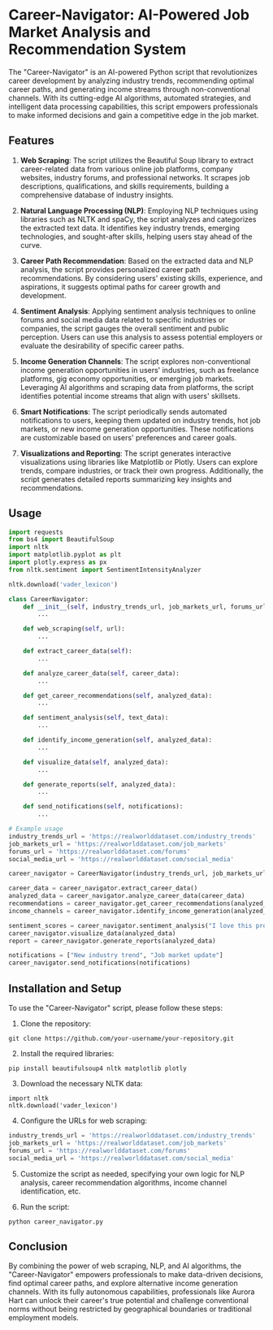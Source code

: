 # Career-Navigator: AI-Powered Job Market Analysis and Recommendation System

The "Career-Navigator" is an AI-powered Python script that revolutionizes career development by analyzing industry trends, recommending optimal career paths, and generating income streams through non-conventional channels. With its cutting-edge AI algorithms, automated strategies, and intelligent data processing capabilities, this script empowers professionals to make informed decisions and gain a competitive edge in the job market.

## Features

1. **Web Scraping**: The script utilizes the Beautiful Soup library to extract career-related data from various online job platforms, company websites, industry forums, and professional networks. It scrapes job descriptions, qualifications, and skills requirements, building a comprehensive database of industry insights.

2. **Natural Language Processing (NLP)**: Employing NLP techniques using libraries such as NLTK and spaCy, the script analyzes and categorizes the extracted text data. It identifies key industry trends, emerging technologies, and sought-after skills, helping users stay ahead of the curve.

3. **Career Path Recommendation**: Based on the extracted data and NLP analysis, the script provides personalized career path recommendations. By considering users' existing skills, experience, and aspirations, it suggests optimal paths for career growth and development.

4. **Sentiment Analysis**: Applying sentiment analysis techniques to online forums and social media data related to specific industries or companies, the script gauges the overall sentiment and public perception. Users can use this analysis to assess potential employers or evaluate the desirability of specific career paths.

5. **Income Generation Channels**: The script explores non-conventional income generation opportunities in users' industries, such as freelance platforms, gig economy opportunities, or emerging job markets. Leveraging AI algorithms and scraping data from platforms, the script identifies potential income streams that align with users' skillsets.

6. **Smart Notifications**: The script periodically sends automated notifications to users, keeping them updated on industry trends, hot job markets, or new income generation opportunities. These notifications are customizable based on users' preferences and career goals.

7. **Visualizations and Reporting**: The script generates interactive visualizations using libraries like Matplotlib or Plotly. Users can explore trends, compare industries, or track their own progress. Additionally, the script generates detailed reports summarizing key insights and recommendations.

## Usage

```python
import requests
from bs4 import BeautifulSoup
import nltk
import matplotlib.pyplot as plt
import plotly.express as px
from nltk.sentiment import SentimentIntensityAnalyzer

nltk.download('vader_lexicon')

class CareerNavigator:
    def __init__(self, industry_trends_url, job_markets_url, forums_url, social_media_url):
        ...

    def web_scraping(self, url):
        ...

    def extract_career_data(self):
        ...

    def analyze_career_data(self, career_data):
        ...

    def get_career_recommendations(self, analyzed_data):
        ...

    def sentiment_analysis(self, text_data):
        ...

    def identify_income_generation(self, analyzed_data):
        ...

    def visualize_data(self, analyzed_data):
        ...

    def generate_reports(self, analyzed_data):
        ...

    def send_notifications(self, notifications):
        ...

# Example usage
industry_trends_url = 'https://realworlddataset.com/industry_trends'
job_markets_url = 'https://realworlddataset.com/job_markets'
forums_url = 'https://realworlddataset.com/forums'
social_media_url = 'https://realworlddataset.com/social_media'

career_navigator = CareerNavigator(industry_trends_url, job_markets_url, forums_url, social_media_url)

career_data = career_navigator.extract_career_data()
analyzed_data = career_navigator.analyze_career_data(career_data)
recommendations = career_navigator.get_career_recommendations(analyzed_data)
income_channels = career_navigator.identify_income_generation(analyzed_data)

sentiment_scores = career_navigator.sentiment_analysis("I love this program!")
career_navigator.visualize_data(analyzed_data)
report = career_navigator.generate_reports(analyzed_data)

notifications = ["New industry trend", "Job market update"]
career_navigator.send_notifications(notifications)
```

## Installation and Setup

To use the "Career-Navigator" script, please follow these steps:

1. Clone the repository:

```
git clone https://github.com/your-username/your-repository.git
```

2. Install the required libraries:

```
pip install beautifulsoup4 nltk matplotlib plotly
```

3. Download the necessary NLTK data:

```
import nltk
nltk.download('vader_lexicon')
```

4. Configure the URLs for web scraping:

```python
industry_trends_url = 'https://realworlddataset.com/industry_trends'
job_markets_url = 'https://realworlddataset.com/job_markets'
forums_url = 'https://realworlddataset.com/forums'
social_media_url = 'https://realworlddataset.com/social_media'
```

5. Customize the script as needed, specifying your own logic for NLP analysis, career recommendation algorithms, income channel identification, etc.

6. Run the script:

```
python career_navigator.py
```

## Conclusion

By combining the power of web scraping, NLP, and AI algorithms, the "Career-Navigator" empowers professionals to make data-driven decisions, find optimal career paths, and explore alternative income generation channels. With its fully autonomous capabilities, professionals like Aurora Hart can unlock their career's true potential and challenge conventional norms without being restricted by geographical boundaries or traditional employment models.